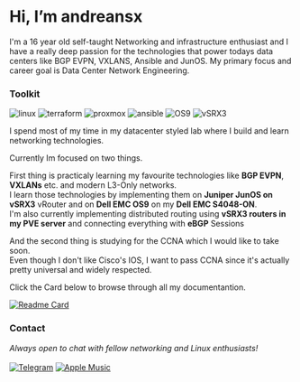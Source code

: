 # Hi, I’m andreansx 

I'm a 16 year old self-taught Networking and infrastructure enthusiast and I have a really deep passion for the technologies that power todays data centers like BGP EVPN, VXLANS, Ansible and JunOS.
My primary focus and career goal is Data Center Network Engineering.   

### Toolkit

<div align=“center”>

![linux](https://img.shields.io/badge/linux-2B0948?style=for-the-badge&logo=linux&logoSize=auto&logoColor=white)
![terraform](https://img.shields.io/badge/terraform-4C1B45?style=for-the-badge&logo=terraform&logoColor=white&logoSize=auto)
![proxmox](https://img.shields.io/badge/proxmox-6C2E43?style=for-the-badge&logo=proxmox&logoColor=white&logoSize=auto)
![ansible](https://img.shields.io/badge/ansible-8D4040?style=for-the-badge&logo=ansible&logoColor=white&logoSize=auto)
![OS9](https://img.shields.io/badge/EMC_OS9-AD533E?style=for-the-badge&logo=dell&logoColor=white&logoSize=auto)
![vSRX3](https://img.shields.io/badge/vSRX3-CE653B?style=for-the-badge&logo=juniper-networks&logoColor=white&logoSize=auto)

</div>

I spend most of my time in my datacenter styled lab where I build and learn networking technologies.   

Currently Im focused on two things.   

First thing is practicaly learning my favourite technologies like **BGP EVPN**, **VXLANs** etc. and modern L3-Only networks.   
I learn those technologies by implementing them on **Juniper JunOS on vSRX3** vRouter and on **Dell EMC OS9** on my **Dell EMC S4048-ON**.    
I'm also currently implementing distributed routing using **vSRX3 routers in my PVE server** and connecting everything with **eBGP** Sessions   

And the second thing is studying for the CCNA which I would like to take soon.  
Even though I don't like Cisco's IOS, I want to pass CCNA since it's actually pretty universal and widely respected.


Click the Card below to browse through all my documentantion.  

[![Readme Card](https://github-readme-stats.vercel.app/api/pin/?username=andreansx&repo=networking-lab&bg_color=191921&hide_border=true&text_color=8D4040&title_color=CE653B&icon_color=AD533E&border_radius=10)](https://github.com/andreansx/networking-lab)

### Contact

<div align=“center”>

_Always open to chat with fellow networking and Linux enthusiasts!_  
</br>
[![Telegram](https://img.shields.io/badge/telegram-2B59FF?style=for-the-badge&logo=telegram&logoColor=ffffff&logoSize=auto)](https://t.me/Andrtexh)
[![Apple Music](https://img.shields.io/badge/Apple%20Music-%23FA243C?style=for-the-badge&logo=applemusic&logoSize=auto)](https://music.apple.com/profile/andreansx)

</div>

